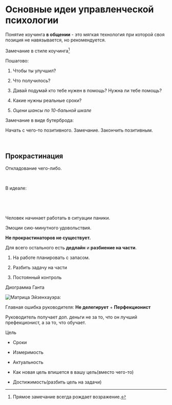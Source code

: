 Основные идеи управленческой психологии
=======================================

Понятие коучинга **в общении** - это мягкая технология при которой своя позиция
не навязывается, но рекомендуется.

Замечание в стиле коучинга[^1]

[^1]: Прямое замечание всегда рождает возражение.

Пошагово:

1.  Чтобы ты улучшил?

2.  Что получилось?

3.  Давай подумай кто тебе нужен в помощь? Нужна ли тебе помощь?

4.  Какие нужны реальные сроки?

5.  *Оцени шансы по 10-бальной шкале*

Замечание в виде бутерброда:

Начать с чего-то позитивного. Замечание. Закончить позитивным.

 

Прокрастинация
--------------

Откладование чего-либо.

 

В идеале:

 

 

Человек начинает работать в ситуации паники.

Эмоции сию-минутного удовольствия.

**Не прокрастинаторов не существует.**

Для всего остального есть **дедлайн** и **разбиение на части**.

1.  На работе планировать с запасом.

2.  Разбить задачу на части

3.  Постоянный контроль

Диограмма Ганта

![Матрица Эйзенхауэра:](https://s0.rbk.ru/v6_top_pics/resized/1005xH/media/img/5/32/756214327765325.jpg)

Главная ошибка руководителя: **Не делегирует** + **Перфекционист**

Руководитель получает доп. деньги не за то, что он лучший префекционист, а за
то, что обучает.

Цель

-   Сроки

-   Измеримость

-   Актуальность

-   Как новая цель впишется в вашу цель(вместо чего-то)

-   Достижимость(разбить цель на задачи)
